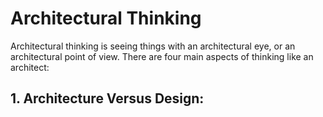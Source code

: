 # Architectural Thinking

Architectural thinking is seeing things with an architectural eye, or an architectural point of view. There are four main aspects of thinking like an architect:

## 1. Architecture Versus Design:

